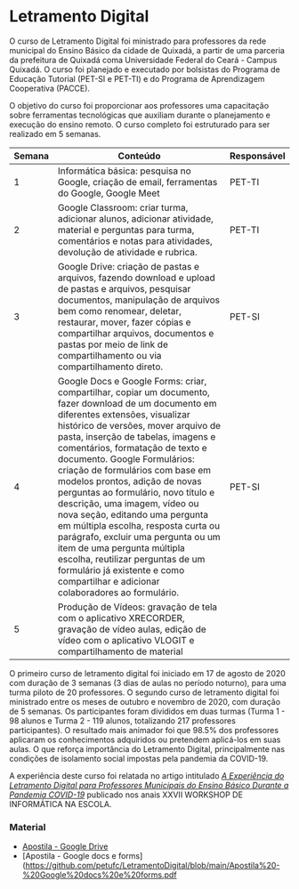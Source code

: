 # Letramento Digital

O curso de Letramento Digital foi ministrado para professores da rede municipal do Ensino Básico da cidade de Quixadá, a partir de uma parceria da prefeitura de Quixadá coma Universidade Federal do Ceará - Campus Quixadá.  O curso foi planejado e executado por bolsistas do Programa de Educação Tutorial (PET-SI e PET-TI) e  do Programa de Aprendizagem Cooperativa (PACCE). 

O objetivo do curso  foi  proporcionar  aos  professores  uma  capacitação  sobre  ferramentas  tecnológicas que auxiliam durante o planejamento e execução do ensino remoto. O curso completo foi estruturado para ser realizado em 5 semanas.

| Semana | Conteúdo                                                                                                                                                                                                                                                                                                                                                                                                                                                                                                                                                                                                                                                                                                 | Responsável |
|--------|----------------------------------------------------------------------------------------------------------------------------------------------------------------------------------------------------------------------------------------------------------------------------------------------------------------------------------------------------------------------------------------------------------------------------------------------------------------------------------------------------------------------------------------------------------------------------------------------------------------------------------------------------------------------------------------------------------|-------------|
| 1      | Informática básica: pesquisa no Google, criação de email, ferramentas do Google, Google Meet                                                                                                                                                                                                                                                                                                                                                                                                                                                                                                                                                                                                             | PET-TI      |
| 2      | Google Classroom: criar turma, adicionar alunos, adicionar atividade, material e perguntas para turma, comentários e notas para atividades, devolução de atividade e rubrica.                                                                                                                                                                                                                                                                                                                                                                                                                                                                                                                            | PET-TI      |
| 3      | Google Drive: criação de pastas e arquivos, fazendo download e upload de pastas e arquivos, pesquisar documentos, manipulação de arquivos bem como renomear, deletar, restaurar, mover, fazer cópias e compartilhar arquivos, documentos e pastas por meio de link de compartilhamento ou via compartilhamento direto.                                                                                                                                                                                                                                                                                                                                                                                   | PET-SI      |
| 4      | Google Docs e Google Forms: criar, compartilhar, copiar um documento, fazer download de um documento em diferentes extensões, visualizar histórico de versões, mover arquivo de pasta, inserção de tabelas, imagens e comentários, formatação de texto e documento. Google Formulários: criação de formulários com base em modelos prontos, adição de novas perguntas ao formulário, novo título e descrição, uma imagem, vídeo ou nova seção, editando uma pergunta em múltipla escolha, resposta curta ou parágrafo, excluir uma pergunta ou um item de uma pergunta múltipla escolha, reutilizar perguntas de um formulário já existente e como compartilhar e adicionar colaboradores ao formulário. | PET-SI      |
| 5      | Produção de Vídeos: gravação de tela com o aplicativo XRECORDER, gravação de vídeo aulas, edição de vídeo com o aplicativo VLOGIT e compartilhamento de material        


O primeiro curso de letramento digital foi iniciado em 17 de agosto de 2020 com duração de
3 semanas (3 dias de aulas no período noturno), para uma turma piloto de 20 professores.
O segundo curso de letramento digital foi ministrado entre os meses de outubro e novembro
de 2020, com duração de 5 semanas. Os participantes foram divididos em duas turmas
(Turma 1 - 98 alunos e Turma 2 - 119 alunos, totalizando 217 professores participantes).
O resultado mais animador foi que 98.5% dos professores aplicaram os conhecimentos
adquiridos ou pretendem aplicá-los em suas aulas. O que reforça importância do
Letramento Digital, principalmente nas condições de isolamento social impostas pela
pandemia da COVID-19.

A experiência deste curso foi relatada no artigo intitulado [*A Experiência do Letramento Digital para Professores Municipais do Ensino Básico Durante a Pandemia COVID-19*](https://sol.sbc.org.br/index.php/wie/article/view/17845) publicado nos anais XXVII WORKSHOP DE INFORMÁTICA NA ESCOLA. 

### Material

* [Apostila - Google Drive](https://github.com/petufc/LetramentoDigital/blob/main/Apostila%20-%20Google%20Drive.pdf)
* [Apostila - Google docs e forms](https://github.com/petufc/LetramentoDigital/blob/main/Apostila%20-%20Google%20docs%20e%20forms.pdf